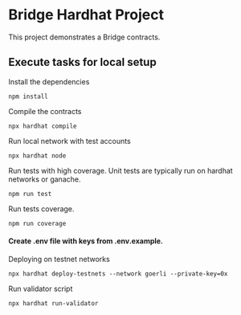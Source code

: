 # Bridge Hardhat Project

This project demonstrates a Bridge contracts. 

<!-- > **_NOTE:_**  Contract is already deployed in  testnet-->

## Execute tasks for local setup

Install the dependencies

```shell
npm install
```

Compile the contracts
```shell
npx hardhat compile
```

Run local network with test accounts
```shell
npx hardhat node
```

Run tests with high coverage. Unit tests are typically run on hardhat networks or ganache.
```shell
npm run test
```

Run tests coverage. 
```shell
npm run coverage
```

#### Create .env file with keys from .env.example. 

Deploying on testnet networks
```shell
npx hardhat deploy-testnets --network goerli --private-key=0x
```

Run validator script
```shell
npx hardhat run-validator
```

